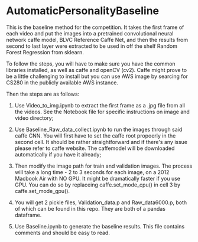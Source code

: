 # AutomaticPersonalityBaseline

This is the baseline method for the competition. It takes the first frame of each video and put the images into a pretrained convolutional neural network caffe model, BLVC Reference Caffe Net, and then the results from second to last layer were extracted to be used in off the shelf Random Forest Regression from sklearn. 

To follow the steps, you will have to make sure you have the common libraries installed, as well as caffe and openCV (cv2). Caffe might prove to be a little challenging to install but you can use AWS image by searcing for CS280 in the publicly available AWS instance. 

Then the steps are as follows:

1. Use Video_to_img.ipynb to extract the first frame as a .jpg file from all the videos. See the Notebook file for specific instructions on image and video directory;

2. Use Baseline_Raw_data_collect.ipynb to run the images through said caffe CNN. You will first have to set the caffe root propoerly in the second cell. It should be rather straightforward and if there's any issue please refer to caffe website. The caffemodel will be downloaded automatically if you have it already;

3. Then modify the image path for train and validation images. The process will take a long time - 2 to 3 seconds for each image, on a 2012 Macbook Air with NO GPU. It might be dramatically faster if you use GPU. You can do so by replaceing caffe.set_mode_cpu() in cell 3 by caffe.set_mode_gpu().

4. You will get 2 pickle files, Validation_data.p and Raw_data6000.p, both of which can be found in this repo. They are both of a pandas dataframe.

5. Use Baseline.ipynb to generate the baseline results. This file contains comments and should be easy to read. 
